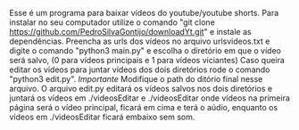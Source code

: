Esse é um programa para baixar vídeos do youtube/youtube shorts.
Para instalar no seu computador utilize o comando "git clone https://github.com/PedroSilvaGontijo/downloadYt.git" e instale as dependências.
Preencha as urls dos vídeos no arquivo urlsvideos.txt e digite o comando "python3 main.py" e escolha o diretório em que o vídeo será salvo, (0 para vídeos principais e 1 para vídeos viciantes)
Caso queira editar os vídeos para juntar vídeos dos dois diretórios rode o comando "python3 edit.py". *Importante* Modifique o path do ditório final nesse arquivo.
O arquivo edit.py editará os vídeos salvos nos dois diretórios e juntará os vídeos em ./videosEditar e ./videosEditar onde vídeos na primeira página será o vídeo principal, ficará em cima e terá o aúdio, enquanto os vídeos em ./videosEditar ficará embaixo sem som.
